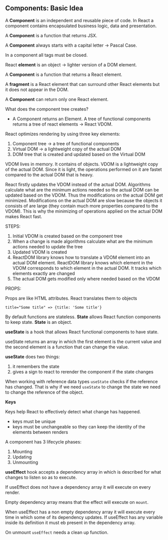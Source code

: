 ## Components: Basic Idea

A **Component** is an independent and reusable piece of code. In React a component contains encapsulated business logic, data and presentation.

A **Component** is a function that returns JSX.

A **Component** always starts with a capital letter -> Pascal Case.

In a component all tags must be closed.

React **element** is an object -> lighter version of a DOM element.

A **Component** is a function that returns a React element.

A **fragment** is a React element that can surround other React elements but it does not appear in the DOM.

A **Component** can return only one React element.

What does the component tree creates?

-   A Component returns an Element. A tree of functional components returns a tree of react elements -> React VDOM.

React optimizes rendering by using three key elements:

1. Component tree -> a tree of functional components
2. Virtual DOM -> a lightweight copy of the actual DOM
3. DOM tree that is created and updated based on the Virtual DOM

VDOM lives in memory. It contains of objects. VDOM is a lightweight copy of the actual DOM. Since it is light, the operations performed on it are fastet compared to the actual DOM that is heavy.

React firstly updates the VDOM instead of the actual DOM. Algorithms calculate what are the minimum actions needed so the actual DOM can be updated based on the VDOM. Thus the modifications on the actual DOM get minimized. Modifications on the actual DOM are slow because the objects it consists of are large (they contain much more properties compared to the VDOM). This is why the minimizing of operations applied on the actual DOM makes React fast.

STEPS:

1. Initial VDOM is created based on the component tree
2. When a change is made algorithms calculate what are the minimum actions needed to update the tree
3. Updated VDOM is created
4. ReactDOM library knows how to translate a VDOM element into an actual DOM element. ReactDOM library knows which element in the VDOM corresponds to which element in the actual DOM. It tracks which elements exactly are changed
5. The actual DOM gets modified only where needed based on the VDOM

PROPS:

Props are like HTML attributes. React translates them to objects

```
title="Some title" => {title: 'Some title'}
```

By default functions are stateless. **State** allows React function components to keep state. **State** is an object.

**useState** is a hook that allows React functional components to have state.

useState returns an array in which the first element is the current value and the second element is a function that can change the value.

**useState** does two things:

1. it remembers the state
2. gives a sign to react to rerender the component if the state changes

When working with reference data types `useState` checks if the reference has changed. That is why if we need `useState` to change the state we need to change the reference of the object.

**Keys**

Keys help React to effectively detect what change has happened.

-   keys must be unique
-   keys must be unchangeable so they can keep the identity of the elements between renders


A component has 3 lifecycle phases:
1. Mounting
3. Updating
4. Unmounting

**useEffect** hook accepts a dependency array in which is described for what changes to listen so as to execute.

If useEffect does not have a dependency array it will execute on every render. 

Empty dependency array means that the effect will execute on `mount`.

When useEffect has a non empty dependency array it will execute every time in which some of its dependency updates. If useEffect has any variable inside its definition it must eb present in the dependency array. 

On unmount `useEffect` needs a clean up function. 
